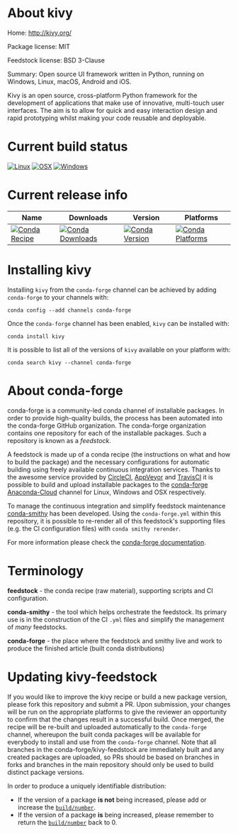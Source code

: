 About kivy
==========

Home: http://kivy.org/

Package license: MIT

Feedstock license: BSD 3-Clause

Summary: Open source UI framework written in Python, running on Windows, Linux, macOS, Android and iOS.

Kivy is an open source, cross-platform Python framework for the development of
applications that make use of innovative, multi-touch user interfaces. The aim
is to allow for quick and easy interaction design and rapid prototyping whilst
making your code reusable and deployable.


Current build status
====================

[![Linux](https://img.shields.io/circleci/project/github/conda-forge/kivy-feedstock/master.svg?label=Linux)](https://circleci.com/gh/conda-forge/kivy-feedstock)
[![OSX](https://img.shields.io/travis/conda-forge/kivy-feedstock/master.svg?label=macOS)](https://travis-ci.org/conda-forge/kivy-feedstock)
[![Windows](https://img.shields.io/appveyor/ci/conda-forge/kivy-feedstock/master.svg?label=Windows)](https://ci.appveyor.com/project/conda-forge/kivy-feedstock/branch/master)

Current release info
====================

| Name | Downloads | Version | Platforms |
| --- | --- | --- | --- |
| [![Conda Recipe](https://img.shields.io/badge/recipe-kivy-green.svg)](https://anaconda.org/conda-forge/kivy) | [![Conda Downloads](https://img.shields.io/conda/dn/conda-forge/kivy.svg)](https://anaconda.org/conda-forge/kivy) | [![Conda Version](https://img.shields.io/conda/vn/conda-forge/kivy.svg)](https://anaconda.org/conda-forge/kivy) | [![Conda Platforms](https://img.shields.io/conda/pn/conda-forge/kivy.svg)](https://anaconda.org/conda-forge/kivy) |

Installing kivy
===============

Installing `kivy` from the `conda-forge` channel can be achieved by adding `conda-forge` to your channels with:

```
conda config --add channels conda-forge
```

Once the `conda-forge` channel has been enabled, `kivy` can be installed with:

```
conda install kivy
```

It is possible to list all of the versions of `kivy` available on your platform with:

```
conda search kivy --channel conda-forge
```


About conda-forge
=================

conda-forge is a community-led conda channel of installable packages.
In order to provide high-quality builds, the process has been automated into the
conda-forge GitHub organization. The conda-forge organization contains one repository
for each of the installable packages. Such a repository is known as a *feedstock*.

A feedstock is made up of a conda recipe (the instructions on what and how to build
the package) and the necessary configurations for automatic building using freely
available continuous integration services. Thanks to the awesome service provided by
[CircleCI](https://circleci.com/), [AppVeyor](http://www.appveyor.com/)
and [TravisCI](https://travis-ci.org/) it is possible to build and upload installable
packages to the [conda-forge](https://anaconda.org/conda-forge)
[Anaconda-Cloud](http://docs.anaconda.org/) channel for Linux, Windows and OSX respectively.

To manage the continuous integration and simplify feedstock maintenance
[conda-smithy](http://github.com/conda-forge/conda-smithy) has been developed.
Using the ``conda-forge.yml`` within this repository, it is possible to re-render all of
this feedstock's supporting files (e.g. the CI configuration files) with ``conda smithy rerender``.

For more information please check the [conda-forge documentation](https://conda-forge.org/docs/).

Terminology
===========

**feedstock** - the conda recipe (raw material), supporting scripts and CI configuration.

**conda-smithy** - the tool which helps orchestrate the feedstock.
                   Its primary use is in the construction of the CI ``.yml`` files
                   and simplify the management of *many* feedstocks.

**conda-forge** - the place where the feedstock and smithy live and work to
                  produce the finished article (built conda distributions)


Updating kivy-feedstock
=======================

If you would like to improve the kivy recipe or build a new
package version, please fork this repository and submit a PR. Upon submission,
your changes will be run on the appropriate platforms to give the reviewer an
opportunity to confirm that the changes result in a successful build. Once
merged, the recipe will be re-built and uploaded automatically to the
`conda-forge` channel, whereupon the built conda packages will be available for
everybody to install and use from the `conda-forge` channel.
Note that all branches in the conda-forge/kivy-feedstock are
immediately built and any created packages are uploaded, so PRs should be based
on branches in forks and branches in the main repository should only be used to
build distinct package versions.

In order to produce a uniquely identifiable distribution:
 * If the version of a package **is not** being increased, please add or increase
   the [``build/number``](http://conda.pydata.org/docs/building/meta-yaml.html#build-number-and-string).
 * If the version of a package **is** being increased, please remember to return
   the [``build/number``](http://conda.pydata.org/docs/building/meta-yaml.html#build-number-and-string)
   back to 0.